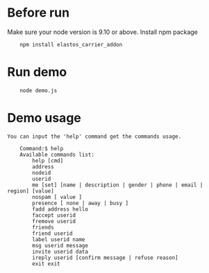 
# Before run
Make sure your node version is 9.10 or above.
Install npm package
```shell
    npm install elastos_carrier_addon
```
# Run demo
```shell
    node demo.js
```
# Demo usage

    You can input the 'help' command get the commands usage.

```shell
    Command:$ help
    Available commands list:
        help [cmd]
        address
        nodeid
        userid
        me [set] [name | description | gender | phone | email | region] [value]
        nospam [ value ]
        presence [ none | away | busy ]
        fadd address hello
        faccept userid
        fremove userid
        friends
        friend userid
        label userid name
        msg userid message
        invite userid data
        ireply userid [confirm message | refuse reason]
        exit exit
```
